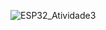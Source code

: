 
![ESP32_Atividade3](https://github.com/user-attachments/assets/05145434-76c4-4580-bb17-b3bb1219e5ba)
